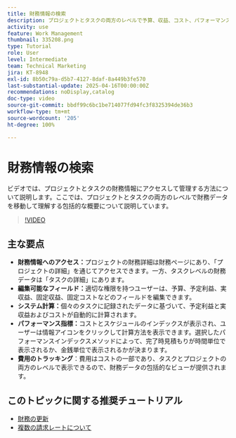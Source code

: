 ```yaml
---
title: 財務情報の検索
description: プロジェクトとタスクの両方のレベルで予算、収益、コスト、パフォーマンス指標を対象とした、プロジェクトとタスクの財務データに効率的にアクセス、分析、管理する方法について説明します。
activity: use
feature: Work Management
thumbnail: 335208.png
type: Tutorial
role: User
level: Intermediate
team: Technical Marketing
jira: KT-8948
exl-id: 8b50c79a-d5b7-4127-8daf-8a449b3fe570
last-substantial-update: 2025-04-16T00:00:00Z
recommendations: noDisplay,catalog
doc-type: video
source-git-commit: bbdf99c6bc1be714077fd94fc3f8325394de36b3
workflow-type: tm+mt
source-wordcount: '205'
ht-degree: 100%

---
```


# 財務情報の検索

ビデオでは、プロジェクトとタスクの財務情報にアクセスして管理する方法について説明します。ここでは、プロジェクトとタスクの両方のレベルで財務データを移動して理解する包括的な概要について説明しています。

>[!VIDEO](https://video.tv.adobe.com/v/335208/?quality=12&learn=on&enablevpops=1)

## 主な要点

* **財務情報へのアクセス：**&#x200B;プロジェクトの財務詳細は財務ページにあり、「プロジェクトの詳細」を通じてアクセスできます。一方、タスクレベルの財務データは「タスクの詳細」にあります。
* **編集可能なフィールド：**&#x200B;適切な権限を持つユーザーは、予算、予定利益、実収益、固定収益、固定コストなどのフィールドを編集できます。
* **システム計算：**&#x200B;個々のタスクに記録されたデータに基づいて、予定利益と実収益およびコストが自動的に計算されます。
* **パフォーマンス指標：**&#x200B;コストとスケジュールのインデックスが表示され、ユーザーは情報アイコンをクリックして計算方法を表示できます。選択したパフォーマンスインデックスメソッドによって、完了時見積もりが時間単位で表示されるか、金銭単位で表示されるかが決まります。
* **費用のトラッキング**：費用はコストの一部であり、タスクとプロジェクトの両方のレベルで表示できるので、財務データの包括的なビューが提供されます。


## このトピックに関する推奨チュートリアル

<!--* [Find financial information](/help/manage-work/project-finances/find-financial-information.md)-->
* [財務の更新](/help/manage-work/project-finances/update-and-review-finances.md)
* [複数の請求レートについて](/help/manage-work/project-finances/multiple-billing-rates.md)

